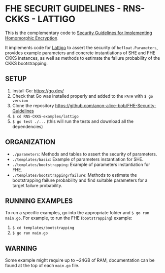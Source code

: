 # FHE SECURIT GUIDELINES - RNS-CKKS - LATTIGO

This is the complementary code to [Security Guidelines for Implementing Homomorphic Encryption](https://eprint.iacr.org/2024/463).

It implements code for [Lattigo](https://github.com/tuneinsight/lattigo) to assert the security of `hefloat.Parameters`, provides example parameters and concrete instantiations of SHE and FHE CKKS instances, as well as methods to estimate the failure probability of the CKKS bootstrapping.

## SETUP

1. Install Go: https://go.dev/
2. Check that Go was installed properly and added to the `PATH` with `$ go version`
3. Clone the repository https://github.com/anon-alice-bob/FHE-Security-Guidelines
4. `$ cd RNS-CKKS-examples/lattigo`
5. `$ go test ./...` (this will run the tests and download all the dependencies)

## ORGANIZATION
- `./parameters`: Methods and tables to assert the security of parameters.
- `./templates/basic`: Example of parameters instantiation for SHE.
- `./templates/bootstrapping`: Example of parameters instantiation for FHE.
- `./templates/bootstrapping/failure`: Methods to estimate the bootstrapping failure probability and find suitable parameters for a target failure probability.

## RUNNING EXAMPLES

To run a specific examples, go into the appropriate folder and `$ go run main.go`.
For example, to run the FHE (`bootstrapping`) example:
1. `$ cd templates/bootstrapping`
2. `$ go run main.go`

## WARNING

Some example might require up to ~24GB of RAM, documentation can be found at the top of each `main.go` file.